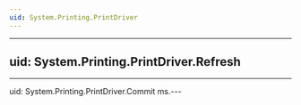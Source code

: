 ```yaml
---
uid: System.Printing.PrintDriver
---
```


---
uid: System.Printing.PrintDriver.Refresh
---

---
uid: System.Printing.PrintDriver.Commit
ms.---
